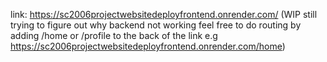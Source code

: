 link: https://sc2006projectwebsitedeployfrontend.onrender.com/ (WIP still trying to figure out why backend not working feel free to do routing by adding /home or /profile to the back of the link e.g https://sc2006projectwebsitedeployfrontend.onrender.com/home)
